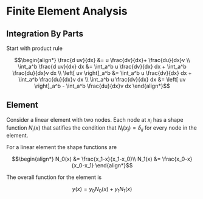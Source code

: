 # Finite Element Analysis

## Integration By Parts

Start with product rule

``` math
\begin{align*}
\frac{d uv}{dx} &= u \frac{dv}{dx}+ \frac{du}{dx}v \\
\int_a^b \frac{d uv}{dx} dx &= \int_a^b u \frac{dv}{dx} dx + \int_a^b \frac{du}{dx}v dx \\
\left[ uv \right]_a^b &= \int_a^b u \frac{dv}{dx} dx + \int_a^b \frac{du}{dx}v dx \\
\int_a^b u \frac{dv}{dx} dx &= \left[ uv \right]_a^b - \int_a^b \frac{du}{dx}v dx 
\end{align*}
```

## Element

Consider a linear element with two nodes. Each node at $x_i$ has a shape function $N_i(x)$ that satifies the condition that $N_i(x_j)=\delta_{ij}$ for every node in the element.

For a linear element the shape functions are


``` math
\begin{align*}
N_0(x) &= \frac{x_1-x}{x_1-x_0}\\
N_1(x) &= \frac{x_0-x}{x_0-x_1}
\end{align*}
```

The overall function for the element is

``` math
y(x) = y_0 N_0(x) + y_1 N_1(x)
```
